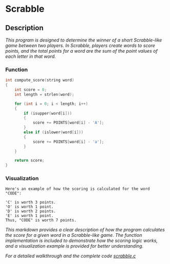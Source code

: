 # Scrabble

## Description
*This program is designed to determine the winner of a short Scrabble-like game between two players. In Scrabble, players create words to score points, and the total points for a word are the sum of the point values of each letter in that word.*

### Function
```c
int compute_score(string word)
{
    int score = 0;
    int length = strlen(word);

    for (int i = 0; i < length; i++)
    {
        if (isupper(word[i]))
        {
            score += POINTS[word[i] - 'A'];
        }
        else if (islower(word[i]))
        {
            score += POINTS[word[i] - 'a'];
        }
    }

    return score;
}
```

### Visualization
```
Here's an example of how the scoring is calculated for the word "CODE":

'C' is worth 3 points.
'O' is worth 1 point.
'D' is worth 2 points.
'E' is worth 1 point.
Thus, "CODE" is worth 7 points.
```

*This markdown provides a clear description of how the program calculates the score for a given word in a Scrabble-like game. The function implementation is included to demonstrate how the scoring logic works, and a visualization example is provided for better understanding.*

*For a detailed walkthrough and the complete code [scrabble.c](https://github.com/Lei0x1/cs50-2024/blob/main/Week-2-Array/src/scrabble.c)*
